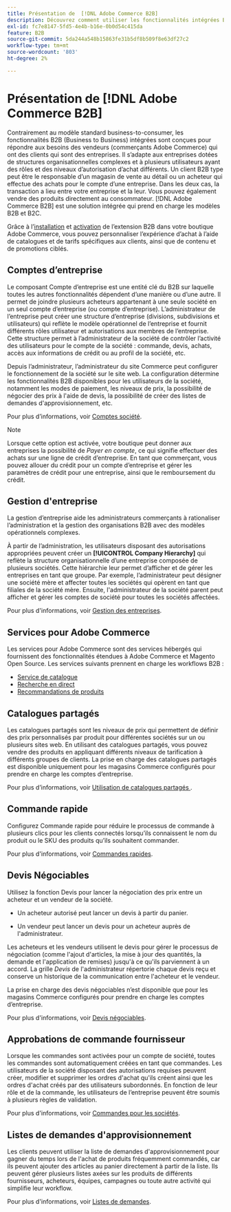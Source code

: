 ```yaml
---
title: Présentation de  [!DNL Adobe Commerce B2B]
description: Découvrez comment utiliser les fonctionnalités intégrées B2B pour répondre à vos besoins pour les entreprises clientes.
exl-id: fc7e8147-5fd5-4e4b-b16e-0b0d54c415da
feature: B2B
source-git-commit: 5da244a548b15863fe31b5df8b509f8e63df27c2
workflow-type: tm+mt
source-wordcount: '803'
ht-degree: 2%

---
```


# Présentation de [!DNL Adobe Commerce B2B]

Contrairement au modèle standard business-to-consumer, les fonctionnalités B2B (Business to Business) intégrées sont conçues pour répondre aux besoins des vendeurs (commerçants Adobe Commerce) qui ont des clients qui sont des entreprises. Il s’adapte aux entreprises dotées de structures organisationnelles complexes et à plusieurs utilisateurs ayant des rôles et des niveaux d’autorisation d’achat différents. Un client B2B type peut être le responsable d’un magasin de vente au détail ou un acheteur qui effectue des achats pour le compte d’une entreprise. Dans les deux cas, la transaction a lieu entre votre entreprise et la leur. Vous pouvez également vendre des produits directement au consommateur. [!DNL Adobe Commerce B2B] est une solution intégrée qui prend en charge les modèles B2B et B2C.

Grâce à l’[installation](install.md) et [activation](enable-basic-features.md) de l’extension B2B dans votre boutique Adobe Commerce, vous pouvez personnaliser l’expérience d’achat à l’aide de catalogues et de tarifs spécifiques aux clients, ainsi que de contenu et de promotions ciblés.

## Comptes d’entreprise

Le composant Compte d’entreprise est une entité clé du B2B sur laquelle toutes les autres fonctionnalités dépendent d’une manière ou d’une autre. Il permet de joindre plusieurs acheteurs appartenant à une seule société en un seul compte d’entreprise (ou compte d’entreprise). L’administrateur de l’entreprise peut créer une structure d’entreprise (divisions, subdivisions et utilisateurs) qui reflète le modèle opérationnel de l’entreprise et fournit différents rôles utilisateur et autorisations aux membres de l’entreprise. Cette structure permet à l’administrateur de la société de contrôler l’activité des utilisateurs pour le compte de la société : commande, devis, achats, accès aux informations de crédit ou au profil de la société, etc.

Depuis l’administrateur, l’administrateur du site Commerce peut configurer le fonctionnement de la société sur le site web. La configuration détermine les fonctionnalités B2B disponibles pour les utilisateurs de la société, notamment les modes de paiement, les niveaux de prix, la possibilité de négocier des prix à l&#39;aide de devis, la possibilité de créer des listes de demandes d&#39;approvisionnement, etc.

Pour plus d’informations, voir [Comptes société](account-companies.md).

>[!NOTE]
>
>Lorsque cette option est activée, votre boutique peut donner aux entreprises la possibilité de _Payer en compte_, ce qui signifie effectuer des achats sur une ligne de crédit d’entreprise. En tant que commerçant, vous pouvez allouer du crédit pour un compte d’entreprise et gérer les paramètres de crédit pour une entreprise, ainsi que le remboursement du crédit.

## Gestion d&#39;entreprise

La gestion d’entreprise aide les administrateurs commerçants à rationaliser l’administration et la gestion des organisations B2B avec des modèles opérationnels complexes.

À partir de l’administration, les utilisateurs disposant des autorisations appropriées peuvent créer un **[!UICONTROL Company Hierarchy]** qui reflète la structure organisationnelle d’une entreprise composée de plusieurs sociétés. Cette hiérarchie leur permet d’afficher et de gérer les entreprises en tant que groupe. Par exemple, l’administrateur peut désigner une société mère et affecter toutes les sociétés qui opèrent en tant que filiales de la société mère. Ensuite, l&#39;administrateur de la société parent peut afficher et gérer les comptes de société pour toutes les sociétés affectées.

Pour plus d&#39;informations, voir [Gestion des entreprises](manage-companies.md).

## Services pour Adobe Commerce

Les services pour Adobe Commerce sont des services hébergés qui fournissent des fonctionnalités étendues à Adobe Commerce et Magento Open Source. Les services suivants prennent en charge les workflows B2B :

* [Service de catalogue](https://experienceleague.adobe.com/docs/commerce/catalog-service/guide-overview.html)
* [Recherche en direct](https://experienceleague.adobe.com/docs/commerce/live-search/guide-overview.html)
* [Recommandations de produits](https://experienceleague.adobe.com/docs/commerce/product-recommendations/guide-overview.html)

## Catalogues partagés

Les catalogues partagés sont les niveaux de prix qui permettent de définir des prix personnalisés par produit pour différentes sociétés sur un ou plusieurs sites web. En utilisant des catalogues partagés, vous pouvez vendre des produits en appliquant différents niveaux de tarification à différents groupes de clients. La prise en charge des catalogues partagés est disponible uniquement pour les magasins Commerce configurés pour prendre en charge les comptes d’entreprise.

Pour plus d’informations, voir [ Utilisation de catalogues partagés ](catalog-shared.md).

## Commande rapide

Configurez Commande rapide pour réduire le processus de commande à plusieurs clics pour les clients connectés lorsqu’ils connaissent le nom du produit ou le SKU des produits qu’ils souhaitent commander.

Pour plus d&#39;informations, voir [Commandes rapides](quick-order.md).

## Devis Négociables

Utilisez la fonction Devis pour lancer la négociation des prix entre un acheteur et un vendeur de la société.

* Un acheteur autorisé peut lancer un devis à partir du panier.

* Un vendeur peut lancer un devis pour un acheteur auprès de l&#39;administrateur.

Les acheteurs et les vendeurs utilisent le devis pour gérer le processus de négociation (comme l&#39;ajout d&#39;articles, la mise à jour des quantités, la demande et l&#39;application de remises) jusqu&#39;à ce qu&#39;ils parviennent à un accord. La grille _Devis_ de l&#39;administrateur répertorie chaque devis reçu et conserve un historique de la communication entre l&#39;acheteur et le vendeur.

La prise en charge des devis négociables n’est disponible que pour les magasins Commerce configurés pour prendre en charge les comptes d’entreprise.

Pour plus d&#39;informations, voir [Devis négociables](quotes.md).

## Approbations de commande fournisseur

Lorsque les commandes sont activées pour un compte de société, toutes les commandes sont automatiquement créées en tant que commandes. Les utilisateurs de la société disposant des autorisations requises peuvent créer, modifier et supprimer les ordres d&#39;achat qu&#39;ils créent ainsi que les ordres d&#39;achat créés par des utilisateurs subordonnés. En fonction de leur rôle et de la commande, les utilisateurs de l’entreprise peuvent être soumis à plusieurs règles de validation.

Pour plus d&#39;informations, voir [Commandes pour les sociétés](purchase-order-flow.md).

## Listes de demandes d&#39;approvisionnement

Les clients peuvent utiliser la liste de demandes d&#39;approvisionnement pour gagner du temps lors de l&#39;achat de produits fréquemment commandés, car ils peuvent ajouter des articles au panier directement à partir de la liste. Ils peuvent gérer plusieurs listes axées sur les produits de différents fournisseurs, acheteurs, équipes, campagnes ou toute autre activité qui simplifie leur workflow.

Pour plus d&#39;informations, voir [Listes de demandes](requisition-lists.md).
